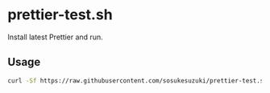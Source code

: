 # prettier-test.sh

Install latest Prettier and run.

## Usage

```sh
curl -Sf https://raw.githubusercontent.com/sosukesuzuki/prettier-test.sh/main/prettier-test.sh | bash
```

